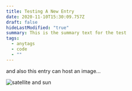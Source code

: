 ```yaml
---
title: Testing A New Entry
date: 2020-11-10T15:30:09.757Z
draft: false
hideLastModified: "true"
summary: This is the summary text for the test
tags:
  - anytags
  - code
  - ""
---
```

and also this entry can host an image...



![satellite and sun](/images/solar_orbiter_artist_impression_20190916_1_0.jpg)